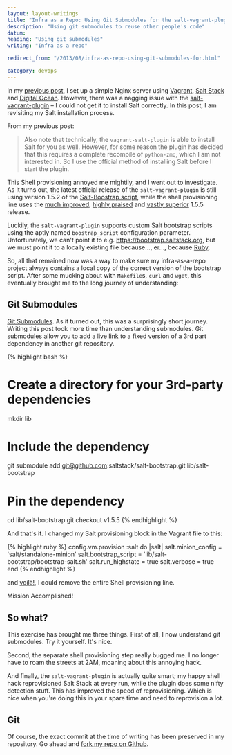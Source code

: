 ```yaml
---
layout: layout-writings
title: "Infra as a Repo: Using Git Submodules for the salt-vagrant-plugin"
description: "Using git submodules to reuse other people's code"
datum: 
heading: "Using git submodules"
writing: "Infra as a repo"

redirect_from: "/2013/08/infra-as-repo-using-git-submodules-for.html"

category: devops
---
```


In my [previous post][], I set up a simple Nginx server using [Vagrant][], [Salt Stack][] and [Digital Ocean][].
However, there was a nagging issue with the [salt-vagrant-plugin][] – I could not get it to install Salt correctly.
In this post, I am revisiting my Salt installation process.


From my previous post:

> Also note that technically, the `vagrant-salt-plugin` is able to install Salt for you as well. However, for some
> reason the plugin has decided that this requires a complete recompile of `python-zmq`, which I am not interested in.
> So I use the official method of installing Salt before I start the plugin.

This Shell provisioning annoyed me mightily, and I went out to investigate. As it turns out, the latest official
release of the `salt-vagrant-plugin` is still using version 1.5.2 of the
[Salt-Boostrap script][salt-bootstrap], while the shell provisioning line uses the [much improved][], [highly praised][]
and [vastly superior][] 1.5.5 release.

Luckily, the `salt-vagrant-plugin` supports custom Salt bootstrap scripts using the aptly named `boostrap_script`
configuration parameter. Unfortunately, we can't point it to e.g.
<https://bootstrap.saltstack.org>, but we must point it to a locally existing
file because..., er..., because [Ruby][].

So, all that remained now was a way to make sure my infra-as-a-repo project always contains a local copy of the
correct version of the bootstrap script. After some mucking about with `Makefile`s, `curl` and `wget`, this
eventually brought me to the long journey of understanding:

Git Submodules
--------------

[Git Submodules][]. As it turned out, this was a surprisingly short journey. Writing this post took more time than
understanding submodules. Git submodules allow you to add a live link to a fixed version of a 3rd part dependency in
another git repository.

{% highlight bash %}
# Create a directory for your 3rd-party dependencies
mkdir lib
# Include the dependency
git submodule add git@github.com:saltstack/salt-bootstrap.git lib/salt-bootstrap
# Pin the dependency
cd lib/salt-bootstrap
git checkout v1.5.5
{% endhighlight %}    

And that's it. I changed my Salt provisioning block in the Vagrant file to this:

{% highlight ruby %}
config.vm.provision :salt do |salt|
    salt.minion_config = 'salt/standalone-minion'
    salt.bootstrap_script = 'lib/salt-bootstrap/bootstrap-salt.sh'
    salt.run_highstate = true
    salt.verbose = true
end
{% endhighlight %}    

and [voilà!][], I could remove the entire Shell provisioning line.

Mission Accomplished!

So what?
--------

This exercise has brought me three things. First of all, I now understand git submodules. Try it yourself. It's nice.

Second, the separate shell provisioning step really bugged me. I no longer have to roam the streets at 2AM, moaning
about this annoying hack.

And finally, the `salt-vagrant-plugin` is actually quite smart; my happy shell hack reprovisioned Salt Stack at every
run, while the plugin does some nifty detection stuff. This has improved the speed of reprovisioning. Which is nice
when you're doing this in your spare time and need to
reprovision a lot.


Git
---

Of course, the exact commit at the time of writing has been preserved in my repository. Go ahead and
[fork my repo on Github](https://github.com/publysher/infra-example-nginx/tree/v1.1).






[Vagrant]: http://vagrantup.com/
[Digital Ocean]: https://www.digitalocean.com/?refcode=8d8ff680bec5
[Salt Stack]: http://saltstack.com/

[salt-bootstrap]: https://github.com/saltstack/salt-bootstrap
[salt-vagrant-plugin]: https://github.com/saltstack/salty-vagrant

[Git Submodules]: http://git-scm.com/book/en/Git-Tools-Submodules

[previous post]: http://blog.publysher.nl/2013/07/infra-as-repo-using-vagrant-and-salt.html

[Ruby]: http://bit.ly/14QGS6g
[much improved]: https://github.com/saltstack/salt-bootstrap/compare/v1.5.2...v1.5.5
[highly praised]: https://github.com/saltstack/salt-bootstrap/pull/159
[vastly superior]: https://github.com/saltstack/salt-bootstrap/releases/tag/v1.5.5
[voilà!]: http://translate.google.com/#fr/en/Voil%C3%A0!

